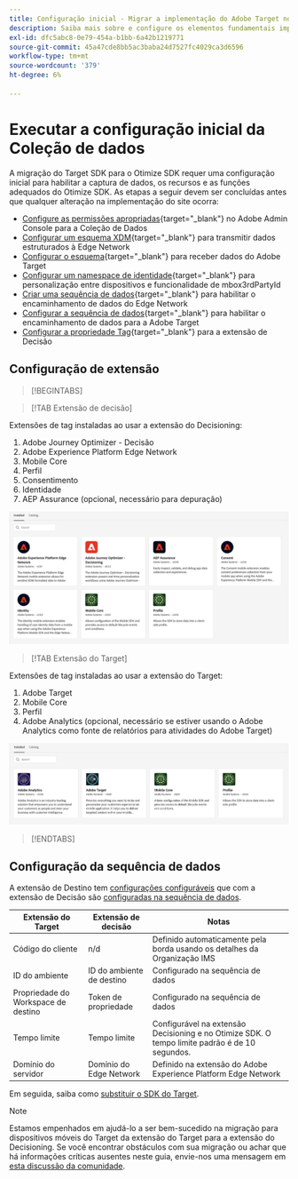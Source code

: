 ```yaml
---
title: Configuração inicial - Migrar a implementação do Adobe Target no aplicativo móvel para o Adobe Journey Optimizer - Extensão de decisão
description: Saiba mais sobre e configure os elementos fundamentais importantes necessários para a implementação do Platform Web SDK
exl-id: dfc5abc8-0e79-454a-b1bb-6a42b1219771
source-git-commit: 45a47cde8bb5ac3baba24d7527fc4029ca3d6596
workflow-type: tm+mt
source-wordcount: '379'
ht-degree: 6%

---
```


# Executar a configuração inicial da Coleção de dados

A migração do Target SDK para o Otimize SDK requer uma configuração inicial para habilitar a captura de dados, os recursos e as funções adequados do Otimize SDK. As etapas a seguir devem ser concluídas antes que qualquer alteração na implementação do site ocorra:

- [Configure as permissões apropriadas](https://experienceleague.adobe.com/en/docs/platform-learn/implement-web-sdk/overview#permissions){target="_blank"} no Adobe Admin Console para a Coleção de Dados
- [Configurar um esquema XDM](https://experienceleague.adobe.com/en/docs/platform-learn/implement-mobile-sdk/initial-configuration/create-schema){target="_blank"} para transmitir dados estruturados à Edge Network
- [Configurar o esquema](https://experienceleague.adobe.com/en/docs/platform-learn/implement-mobile-sdk/experience-cloud/target#update-your-schema){target="_blank"} para receber dados do Adobe Target
- [Configurar um namespace de identidade](https://experienceleague.adobe.com/en/docs/platform-learn/implement-mobile-sdk/app-implementation/identity#set-up-a-custom-identity-namespace){target="_blank"} para personalização entre dispositivos e funcionalidade de mbox3rdPartyId
- [Criar uma sequência de dados](https://experienceleague.adobe.com/en/docs/platform-learn/implement-mobile-sdk/initial-configuration/create-datastream){target="_blank"} para habilitar o encaminhamento de dados do Edge Network
- [Configurar a sequência de dados](https://experienceleague.adobe.com/en/docs/platform-learn/implement-mobile-sdk/experience-cloud/target#update-datastream-configuration){target="_blank"} para habilitar o encaminhamento de dados para a Adobe Target
- [Configurar a propriedade Tag](https://experienceleague.adobe.com/en/docs/platform-learn/implement-mobile-sdk/experience-cloud/target#install-adobe-journey-optimizer---decisioning-tags-extension){target="_blank"} para a extensão de Decisão

## Configuração de extensão

>[!BEGINTABS]

>[!TAB Extensão de decisão]

Extensões de tag instaladas ao usar a extensão do Decisioning:

1. Adobe Journey Optimizer - Decisão
1. Adobe Experience Platform Edge Network
1. Mobile Core
1. Perfil
1. Consentimento
1. Identidade
1. AEP Assurance (opcional, necessário para depuração)

![Extensões de marca instaladas ao usar a extensão de Decisão](assets/tag-extensions-decisioning.png)

>[!TAB Extensão do Target]

Extensões de tag instaladas ao usar a extensão do Target:

1. Adobe Target
1. Mobile Core
1. Perfil
1. Adobe Analytics (opcional, necessário se estiver usando o Adobe Analytics como fonte de relatórios para atividades do Adobe Target)

![Extensões de marca instaladas ao usar a extensão do Target](assets/tag-extensions-target.png)

>[!ENDTABS]

## Configuração da sequência de dados

A extensão de Destino tem [configurações configuráveis](https://developer.adobe.com/client-sdks/solution/adobe-target/#configure-the-target-extension-in-the-data-collection-ui) que com a extensão de Decisão são [configuradas na sequência de dados](https://developer.adobe.com/client-sdks/edge/adobe-journey-optimizer-decisioning/#adobe-experience-platform-data-collection-setup).

| Extensão do Target | Extensão de decisão | Notas |
| --- | --- | --- | 
| Código do cliente | n/d | Definido automaticamente pela borda usando os detalhes da Organização IMS |
| ID do ambiente | ID do ambiente de destino | Configurado na sequência de dados |
| Propriedade do Workspace de destino | Token de propriedade | Configurado na sequência de dados |
| Tempo limite | Tempo limite | Configurável na extensão Decisioning e no Otimize SDK. O tempo limite padrão é de 10 segundos. |
| Domínio do servidor | Domínio do Edge Network | Definido na extensão do Adobe Experience Platform Edge Network |

Em seguida, saiba como [substituir o SDK do Target](replace-sdk.md).

>[!NOTE]
>
>Estamos empenhados em ajudá-lo a ser bem-sucedido na migração para dispositivos móveis do Target da extensão do Target para a extensão do Decisioning. Se você encontrar obstáculos com sua migração ou achar que há informações críticas ausentes neste guia, envie-nos uma mensagem em [esta discussão da comunidade](https://experienceleaguecommunities.adobe.com/t5/adobe-experience-platform-data/tutorial-discussion-migrate-target-from-at-js-to-web-sdk/m-p/575587#M463).
